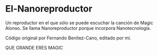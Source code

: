 # El-Nanoreproductor
Un reproductor en el que sólo se puede escuchar la canción de Magic Alonso.
Se llama Nanoreproductor porque incorpora Nanotecnología.

Código original por Fernando Benítez-Cano, editado por mí.

QUE GRANDE ERES MAGIC
